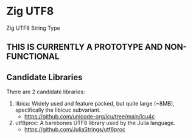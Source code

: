 # Zig UTF8

Zig UTF8 String Type

## THIS IS CURRENTLY A PROTOTYPE AND NON-FUNCTIONAL

## Candidate Libraries

There are 2 candidate libraries:

1) libicu: Widely used and feature packed, but quite large (~8MB), specifically the libicuc subvariant.
   - https://github.com/unicode-org/icu/tree/main/icu4c
2) utf8proc: A barebones UTF8 library used by the Julia language.
   - https://github.com/JuliaStrings/utf8proc
